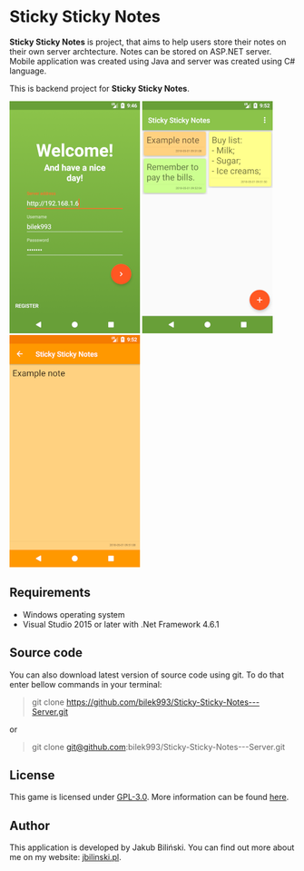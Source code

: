 Sticky Sticky Notes
==================================

**Sticky Sticky Notes** is project, that aims to help users store their notes on their own server archtecture. Notes can be stored on ASP.NET server. Mobile application was created using Java and server was created using C# language.

This is backend project for **Sticky Sticky Notes**.

![Sticky Sticky Notes - 1](.docs/image1.png)
![Sticky Sticky Notes - 2](.docs/image2.png)
![Sticky Sticky Notes - 3](.docs/image3.png)



## Requirements

* Windows operating system
* Visual Studio 2015 or later with .Net Framework 4.6.1



## Source code

You can also download latest version of source code using git. To do that enter bellow commands in your terminal:
> git clone https://github.com/bilek993/Sticky-Sticky-Notes---Server.git

or

> git clone git@github.com:bilek993/Sticky-Sticky-Notes---Server.git



## License

This game is licensed under [GPL-3.0](LICENSE). More information can be found [here](https://www.gnu.org/licenses/gpl-3.0.en.html).



## Author

This application is developed by Jakub Biliński. You can find out more about me on my website: [jbilinski.pl](http:/www.jbilinski.pl).